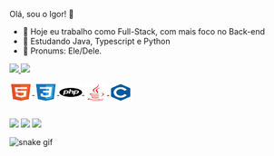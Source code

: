 Olá, sou o Igor! 👋


- 🔭 Hoje eu trabalho como Full-Stack, com mais foco no Back-end
- 🌱 Estudando Java, Typescript e Python
- 🤔 Pronums: Ele/Dele.

<div>
   <a href="https://github.com/1goraraujo">
   <img height="180em" src="https://github-readme-stats.vercel.app/api?username=1goraraujo&show_icons=true&theme=tokyonight&include_all_commits=true&count_private=true"/>
   <img height="180em" src="https://github-readme-stats.vercel.app/api/top-langs/?username=1goraraujo&layout=compact&langs_count=6&theme=tokyonight"/>

</div>
<div style="display: inline_block"><br>
  <img align="center" alt="HTML" height="30" width="40" src="https://raw.githubusercontent.com/devicons/devicon/master/icons/html5/html5-original.svg">
  <img align="center" alt="CSS" height="30" width="40" src="https://raw.githubusercontent.com/devicons/devicon/master/icons/css3/css3-original.svg">
  <img align="center" alt="PHP" height="30" width="40" src="https://raw.githubusercontent.com/devicons/devicon/master/icons/php/php-plain.svg">
  <img align="center" alt="JAVA" height="30" width="40" src="https://raw.githubusercontent.com/devicons/devicon/master/icons/java/java-plain.svg">
   <img align="center" alt="JAVA" height="30" width="40" src="https://raw.githubusercontent.com/devicons/devicon/master/icons/c/c-plain.svg">
</div>
   
   <br>
   
   <div> 
 
  <a href="https://instagram.com/a4aujo" target="_blank"><img src="https://img.shields.io/badge/-Instagram-%23E4405F?style=for-the-badge&logo=instagram&logoColor=white" target="_blank"></a> 
  <a href = "mailto:diogoigor21@gmail.com"><img src="https://img.shields.io/badge/-Gmail-%23333?style=for-the-badge&logo=gmail&logoColor=white" target="_blank"></a>
  <a href="https://www.linkedin.com/in/igor-araújo-0424691b9" target="_blank"><img src="https://img.shields.io/badge/-LinkedIn-%230077B5?style=for-the-badge&logo=linkedin&logoColor=white" target="_blank"></a> 


![snake gif](https://github.com/1goraraujo/1goraraujo/blob/output/github-contribution-grid-snake.svg)
</div>
